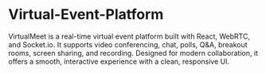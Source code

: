 # Virtual-Event-Platform
VirtualMeet is a real-time virtual event platform built with React, WebRTC, and Socket.io. It supports video conferencing, chat, polls, Q&amp;A, breakout rooms, screen sharing, and recording. Designed for modern collaboration, it offers a smooth, interactive experience with a clean, responsive UI.
